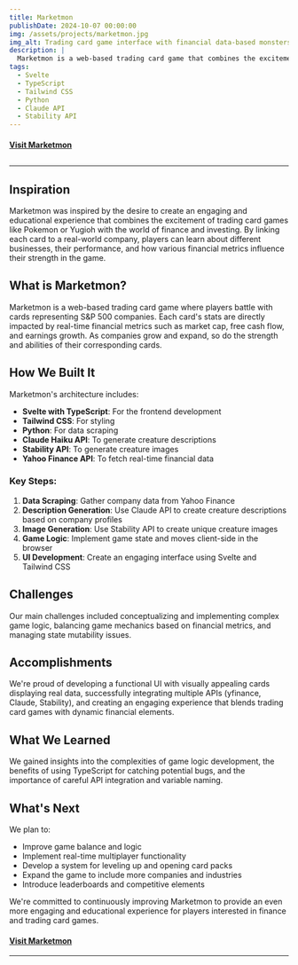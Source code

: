 ```yaml
---
title: Marketmon
publishDate: 2024-10-07 00:00:00
img: /assets/projects/marketmon.jpg
img_alt: Trading card game interface with financial data-based monsters
description: |
  Marketmon is a web-based trading card game that combines the excitement of battling monsters with real-time financial data from S&P 500 companies, offering an engaging and educational experience in finance and investing.
tags:
  - Svelte
  - TypeScript
  - Tailwind CSS
  - Python
  - Claude API
  - Stability API
---
```


#### [Visit Marketmon](https://marketmon.vercel.app)

## <!-- Horizontal Line -->

---

## Inspiration

Marketmon was inspired by the desire to create an engaging and educational experience that combines the excitement of trading card games like Pokemon or Yugioh with the world of finance and investing. By linking each card to a real-world company, players can learn about different businesses, their performance, and how various financial metrics influence their strength in the game.

## What is Marketmon?

Marketmon is a web-based trading card game where players battle with cards representing S&P 500 companies. Each card's stats are directly impacted by real-time financial metrics such as market cap, free cash flow, and earnings growth. As companies grow and expand, so do the strength and abilities of their corresponding cards.

## How We Built It

Marketmon's architecture includes:

- **Svelte with TypeScript**: For the frontend development
- **Tailwind CSS**: For styling
- **Python**: For data scraping
- **Claude Haiku API**: To generate creature descriptions
- **Stability API**: To generate creature images
- **Yahoo Finance API**: To fetch real-time financial data

### Key Steps:

1. **Data Scraping**: Gather company data from Yahoo Finance
2. **Description Generation**: Use Claude API to create creature descriptions based on company profiles
3. **Image Generation**: Use Stability API to create unique creature images
4. **Game Logic**: Implement game state and moves client-side in the browser
5. **UI Development**: Create an engaging interface using Svelte and Tailwind CSS

## Challenges

Our main challenges included conceptualizing and implementing complex game logic, balancing game mechanics based on financial metrics, and managing state mutability issues.

## Accomplishments

We're proud of developing a functional UI with visually appealing cards displaying real data, successfully integrating multiple APIs (yfinance, Claude, Stability), and creating an engaging experience that blends trading card games with dynamic financial elements.

## What We Learned

We gained insights into the complexities of game logic development, the benefits of using TypeScript for catching potential bugs, and the importance of careful API integration and variable naming.

## What's Next

We plan to:

- Improve game balance and logic
- Implement real-time multiplayer functionality
- Develop a system for leveling up and opening card packs
- Expand the game to include more companies and industries
- Introduce leaderboards and competitive elements

We're committed to continuously improving Marketmon to provide an even more engaging and educational experience for players interested in finance and trading card games.

#### [Visit Marketmon](https://marketmon.vercel.app)
---
